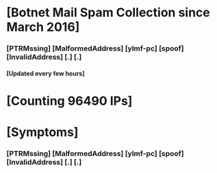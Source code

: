 # [Botnet Mail Spam Collection since March 2016]
### [PTRMssing] [MalformedAddress] [ylmf-pc] [spoof] [InvalidAddress] [.] [.]
#### [Updated every few hours]

# [Counting 96490 IPs]

# [Symptoms] 
###   [PTRMssing] [MalformedAddress] [ylmf-pc] [spoof] [InvalidAddress] [.] [.]
